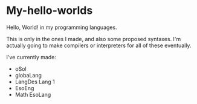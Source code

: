 # My-hello-worlds
Hello, World! in my programming languages.

This is only in the ones I made, and also some proposed syntaxes. I'm actually going to make compilers or interpreters for all of these eventually.

I've currently made:
* oSol
* globaLang
* LangDes Lang 1
* EsoEng
* Math EsoLang
